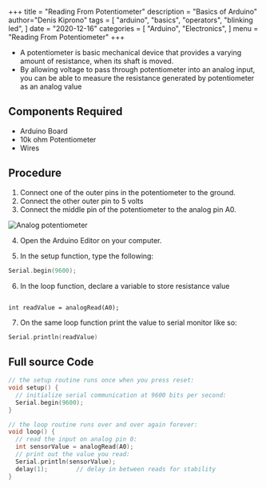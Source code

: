 +++
title = "Reading From Potentiometer"
description = "Basics of Arduino"
author="Denis Kiprono"
tags = [
    "arduino",
    "basics",
    "operators",
    "blinking led",
]
date = "2020-12-16"
categories = [
    "Arduino",
    "Electronics",
]
menu = "Reading From Potentiometer"
+++
- A potentiometer is basic mechanical device that provides a varying amount of resistance, when its shaft is moved.
- By allowing voltage to pass through potentiometer into an analog input, you can be able to measure the resistance generated by potentiometer as an analog value


## Components Required
-  Arduino Board
- 10k ohm Potentiometer
- Wires
## Procedure
1. Connect one of the outer pins in the potentiometer to the ground.
2. Connect the other outer pin to 5 volts
3. Connect the middle pin of the potentiometer to the analog pin A0.

![Analog potentiometer](/potentiometer-analog.png)

4. Open the Arduino Editor on your computer.

5. In the setup function, type the following:

``` ino {linenos=table,hl_lines=[2,"1-30"],linenostart=1}
Serial.begin(9600);
```
6. In the loop function, declare a variable to store resistance value

``` {linenos=table,hl_lines=[2,"1-20"],linenostart=1}

int readValue = analogRead(A0);

```
7. On the same loop function print the value to serial monitor like so:

``` ino {linenos=table,hl_lines=[2,"1-20"],linenostart=1}
Serial.println(readValue)

```
## Full source Code

``` ino {linenos=table,hl_lines=[2,"1-20"],linenostart=1}
// the setup routine runs once when you press reset:
void setup() {
  // initialize serial communication at 9600 bits per second:
  Serial.begin(9600);
}

// the loop routine runs over and over again forever:
void loop() {
  // read the input on analog pin 0:
  int sensorValue = analogRead(A0);
  // print out the value you read:
  Serial.println(sensorValue);
  delay(1);        // delay in between reads for stability
}

```